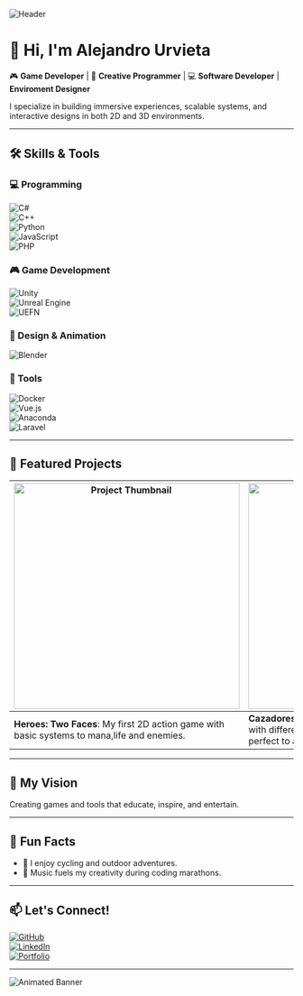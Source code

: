 ![Header](https://imgur.com/eByzvKi.jpg)  

# 👋 Hi, I'm Alejandro Urvieta  

🎮 **Game Developer** | 🌟 **Creative Programmer** | 💻 **Software Developer** | **Enviroment Designer**

I specialize in building immersive experiences, scalable systems, and interactive designs in both 2D and 3D environments.  

---

## 🛠️ Skills & Tools  

### 💻 Programming  
![C#](https://img.shields.io/badge/C%23-239120?style=flat&logo=csharp&logoColor=white)  
![C++](https://img.shields.io/badge/C++-00599C?style=flat&logo=cplusplus&logoColor=white)  
![Python](https://img.shields.io/badge/Python-3776AB?style=flat&logo=python&logoColor=white)  
![JavaScript](https://img.shields.io/badge/JavaScript-F7DF1E?style=flat&logo=javascript&logoColor=black)  
![PHP](https://img.shields.io/badge/PHP-777BB4?style=flat&logo=php&logoColor=white)  

### 🎮 Game Development  
![Unity](https://img.shields.io/badge/Unity-000000?style=flat&logo=unity&logoColor=white)  
![Unreal Engine](https://img.shields.io/badge/Unreal%20Engine-313131?style=flat&logo=unreal-engine&logoColor=white)  
![UEFN](https://img.shields.io/badge/UEFN-313131?style=flat&logo=epic-games&logoColor=white)  

### 🎨 Design & Animation  
![Blender](https://img.shields.io/badge/Blender-F5792A?style=flat&logo=blender&logoColor=white)  

### 🔧 Tools  
![Docker](https://img.shields.io/badge/Docker-2496ED?style=flat&logo=docker&logoColor=white)  
![Vue.js](https://img.shields.io/badge/Vue.js-4FC08D?style=flat&logo=vue.js&logoColor=white)  
![Anaconda](https://img.shields.io/badge/Anaconda-44A833?style=flat&logo=anaconda&logoColor=white)  
![Laravel](https://img.shields.io/badge/Laravel-FF2D20?style=flat&logo=laravel&logoColor=white)  

---

## 🚀 Featured Projects  

| <img src="https://i.imgur.com/5aHszwx.jpg" alt="Project Thumbnail" width="400"> | <img src="https://imgur.com/DVkJHSQ.jpg" alt="Project Thumbnail" width="400"> |  
|-----------------------------------------------------------------------------|-----------------------------------------------------------------------------|  
| **Heroes: Two Faces**: My first 2D action game with basic systems to mana,life and enemies.  | **Cazadores de automatas**: VR shooter videogame with different weapon types, point system, 3 levels, perfect to aim practice. |  

---

## 🎯 My Vision  
Creating games and tools that educate, inspire, and entertain.  

---

## 🌟 Fun Facts  
- 🚴 I enjoy cycling and outdoor adventures.  
- 🎼 Music fuels my creativity during coding marathons.  

---

## 📫 Let's Connect!  

[![GitHub](https://img.shields.io/badge/GitHub-181717?style=flat&logo=github&logoColor=white)](https://github.com/yourusername)  
[![LinkedIn](https://img.shields.io/badge/LinkedIn-0A66C2?style=flat&logo=linkedin&logoColor=white)](https://linkedin.com/in/alejandro-urvieta-gonzalez)  
[![Portfolio](https://img.shields.io/badge/Portfolio-FF5722?style=flat&logo=google-chrome&logoColor=white)](https://www.notion.so/VideoGames-Portfolio-1e58fb1b4cfc80879952d7da2940e4e2?pvs=4)  

---

![Animated Banner](https://via.placeholder.com/800x200.gif?text=Thanks+for+visiting+my+profile!)  

